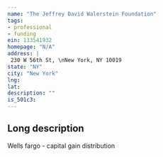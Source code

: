 ```yaml
---
name: "The Jeffrey David Walerstein Foundation"
tags:
- professional
- funding
ein: 133541932
homepage: "N/A"
address: |
 230 W 56th St, \nNew York, NY 10019
state: "NY"
city: "New York"
lng: 
lat: 
description: ""
is_501c3: 
---
```


## Long description

Wells fargo - capital gain distribution
